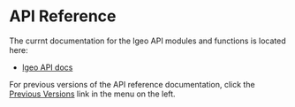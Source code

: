 # API Reference

The currnt documentation for the lgeo API modules and functions is located here:
 * [lgeo API docs](http://oubiwann.github.com/lgeo/current/api)

For previous versions of the API reference documentation, click the [Previous Versions](#previous-versions) link in the menu on the left.
